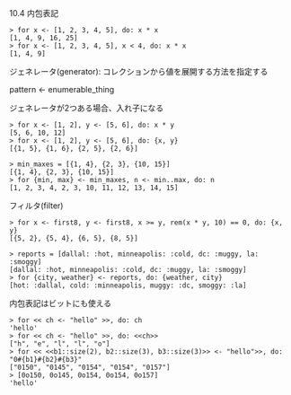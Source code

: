 10.4 内包表記

```
> for x <- [1, 2, 3, 4, 5], do: x * x
[1, 4, 9, 16, 25]
> for x <- [1, 2, 3, 4, 5], x < 4, do: x * x
[1, 4, 9]
```

ジェネレータ(generator): コレクションから値を展開する方法を指定する

pattern <- enumerable_thing

ジェネレータが2つある場合、入れ子になる

```
> for x <- [1, 2], y <- [5, 6], do: x * y
[5, 6, 10, 12]
> for x <- [1, 2], y <- [5, 6], do: {x, y}
[{1, 5}, {1, 6}, {2, 5}, {2, 6}]
```

```
> min_maxes = [{1, 4}, {2, 3}, {10, 15}]
[{1, 4}, {2, 3}, {10, 15}]
> for {min, max} <- min_maxes, n <- min..max, do: n
[1, 2, 3, 4, 2, 3, 10, 11, 12, 13, 14, 15]
```

フィルタ(filter)

```
> for x <- first8, y <- first8, x >= y, rem(x * y, 10) == 0, do: {x, y}
[{5, 2}, {5, 4}, {6, 5}, {8, 5}]
```

```
> reports = [dallal: :hot, minneapolis: :cold, dc: :muggy, la: :smoggy]
[dallal: :hot, minneapolis: :cold, dc: :muggy, la: :smoggy]
> for {city, weather} <- reports, do: {weather, city}
[hot: :dallal, cold: :minneapolis, muggy: :dc, smoggy: :la]
```

内包表記はビットにも使える

```
> for << ch <- "hello" >>, do: ch
'hello'
> for << ch <- "hello" >>, do: <<ch>>
["h", "e", "l", "l", "o"]
> for << <<b1::size(2), b2::size(3), b3::size(3)>> <- "hello">>, do: "0#{b1}#{b2}#{b3}"
["0150", "0145", "0154", "0154", "0157"]
> [0o150, 0o145, 0o154, 0o154, 0o157]
'hello'
```

